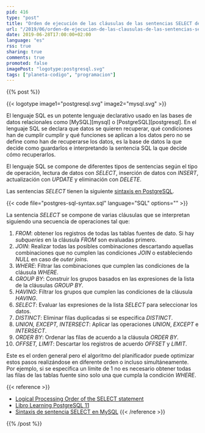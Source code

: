 ```yaml
---
pid: 416
type: "post"
title: "Orden de ejecución de las cláusulas de las sentencias SELECT de SQL"
url: "/2019/06/orden-de-ejecucion-de-las-clausulas-de-las-sentencias-select-de-sql/"
date: 2019-06-28T17:00:00+02:00
language: "es"
rss: true
sharing: true
comments: true
promoted: false
imagePost: "logotype:postgresql.svg"
tags: ["planeta-codigo", "programacion"]
---
```


{{% post %}}

{{< logotype image1="postgresql.svg" image2="mysql.svg" >}}

El lenguaje SQL es un potente lenguaje declarativo usado en las bases de datos relacionales como [MySQL][mysql] o [PostgreSQL][postgresql]. En el lenguaje SQL se declara que datos se quieren recuperar, qué condiciones han de cumplir cumplir y qué funciones se aplican a los datos pero no se define como han de recuperarse los datos, es la base de datos la que decide como guardarlos e interpretando la sentencia SQL la que decide cómo recuperarlos.

El lenguaje SQL se compone de diferentes tipos de sentencias según el tipo de operación, lectura de datos con _SELECT_, inserción de datos con _INSERT_, actualización con _UPDATE_ y eliminación con _DELETE_.

Las sentencias _SELECT_ tienen la siguiente [sintaxis en PostgreSQL](https://www.postgresql.org/docs/11/sql-select.html).

{{< code file="postgres-sql-syntax.sql" language="SQL" options="" >}}

La sentencia _SELECT_ se compone de varias cláusulas que se interpretan siguiendo una secuencia de operaciones tal que:

1. _FROM_: obtener los registros de todas las tablas fuentes de dato. Si hay _subqueries_ en la cláusula _FROM_ son evaluadas primero.
2. _JOIN_: Realizar todas las posibles combinaciones descartando aquellas combinaciones que no cumplen las condiciones _JOIN_ o estableciendo _NULL_ en caso de _outer joins_.
3. _WHERE_: Filtrar las combinaciones que cumplen las condiciones de la cláusula _WHERE_.
4. _GROUP BY_: Construir los grupos basados en las expresiones de la lista de la cláusulas _GROUP BY_.
5. _HAVING_: Filtrar los grupos que cumplen las condiciones de la cláusula _HAVING_.
6. _SELECT_: Evaluar las expresiones de la lista _SELECT_ para seleccionar los datos.
7. _DISTINCT_: Eliminar filas duplicadas si se especifica _DISTINCT_.
8. _UNION, EXCEPT, INTERSECT_: Aplicar las operaciones _UNION_, _EXCEPT_ e _INTERSECT_.
9. _ORDER BY_: Ordenar las filas de acuerdo a la cláusula _ORDER BY_.
10. _OFFSET, LIMIT_: Descartar los registros de acuerdo _OFFSET_ y _LIMIT_.

Este es el orden general pero el algoritmo del planificador puede optimizar estos pasos realizándose en diferente orden o incluso simultáneamente. Por ejemplo, si se especifica un límite de 1 no es necesario obtener todas las filas de las tablas fuente sino solo una que cumpla la condición _WHERE_.

{{< reference >}}
* [Logical Processing Order of the SELECT statement](https://msdn.microsoft.com/en-us/library/ms189499.aspx)
* [Libro Learning PostgreSQL 11](https://amzn.to/2Jai732)
* [Sintaxis de sentencia SELECT en MySQL](https://dev.mysql.com/doc/refman/8.0/en/select.html)
{{< /reference >}}

{{% /post %}}
